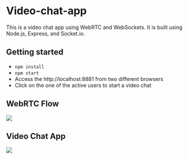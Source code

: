 # Video-chat-app

This is a video chat app using WebRTC and WebSockets. It is built using Node.js, Express, and Socket.io.


## Getting started
- `npm install`
- `npm start`
- Access the http://localhost:8881 from two different browsers
- Click on the one of the active users to start a video chat

## WebRTC Flow
<img src="webrtc-flow.jpeg">

## Video Chat App
<img src="video-chat.png">






